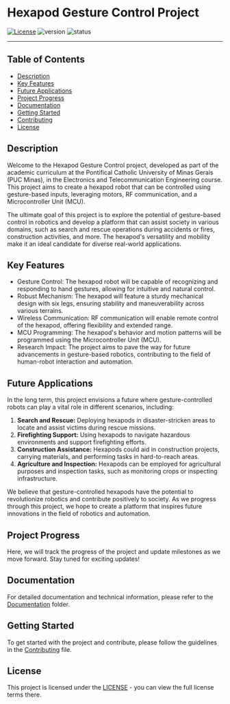 # Hexapod Gesture Control Project

[![License](https://shields.io/badge/license-MIT-informational)](https://github.com/yvrcodex/AvertBee/blob/main/LICENSE) ![version](https://img.shields.io/badge/version-v0--alpha-orange) ![status](https://img.shields.io/badge/status-active-green)

---

## Table of Contents

- [Description](#description)
- [Key Features](#key-features)
- [Future Applications](#future-applications)
- [Project Progress](#project-progress)
- [Documentation](#documentation)
- [Getting Started](#getting-started)
- [Contributing]()
- [License](#license)

## Description

Welcome to the Hexapod Gesture Control project, developed as part of the academic curriculum at the Pontifical Catholic University of Minas Gerais (PUC Minas), in the Electronics and Telecommunication Engineering course. This project aims to create a hexapod robot that can be controlled using gesture-based inputs, leveraging motors, RF communication, and a Microcontroller Unit (MCU).

The ultimate goal of this project is to explore the potential of gesture-based control in robotics and develop a platform that can assist society in various domains, such as search and rescue operations during accidents or fires, construction activities, and more. The hexapod's versatility and mobility make it an ideal candidate for diverse real-world applications.

## Key Features

- Gesture Control: The hexapod robot will be capable of recognizing and responding to hand gestures, allowing for intuitive and natural control.
- Robust Mechanism: The hexapod will feature a sturdy mechanical design with six legs, ensuring stability and maneuverability across various terrains.
- Wireless Communication: RF communication will enable remote control of the hexapod, offering flexibility and extended range.
- MCU Programming: The hexapod's behavior and motion patterns will be programmed using the Microcontroller Unit (MCU).
- Research Impact: The project aims to pave the way for future advancements in gesture-based robotics, contributing to the field of human-robot interaction and automation.

## Future Applications

In the long term, this project envisions a future where gesture-controlled robots can play a vital role in different scenarios, including:

1. **Search and Rescue:** Deploying hexapods in disaster-stricken areas to locate and assist victims during rescue missions.
2. **Firefighting Support:** Using hexapods to navigate hazardous environments and support firefighting efforts.
3. **Construction Assistance:** Hexapods could aid in construction projects, carrying materials, and performing tasks in hard-to-reach areas.
4. **Agriculture and Inspection:** Hexapods can be employed for agricultural purposes and inspection tasks, such as monitoring crops or inspecting infrastructure.

We believe that gesture-controlled hexapods have the potential to revolutionize robotics and contribute positively to society. As we progress through this project, we hope to create a platform that inspires future innovations in the field of robotics and automation.

## Project Progress

Here, we will track the progress of the project and update milestones as we move forward. Stay tuned for exciting updates!

## Documentation

For detailed documentation and technical information, please refer to the [Documentation](docs/) folder.

## Getting Started

To get started with the project and contribute, please follow the guidelines in the [Contributing](CONTRIBUTING.md) file.

## License

This project is licensed under the [LICENSE](LICENSE) - you can view the full license terms there.
